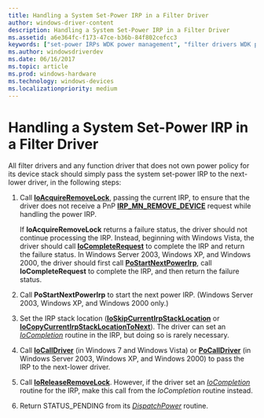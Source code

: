 ```yaml
---
title: Handling a System Set-Power IRP in a Filter Driver
author: windows-driver-content
description: Handling a System Set-Power IRP in a Filter Driver
ms.assetid: a6e364fc-f173-47ce-b36b-84f802cefcc3
keywords: ["set-power IRPs WDK power management", "filter drivers WDK power management"]
ms.author: windowsdriverdev
ms.date: 06/16/2017
ms.topic: article
ms.prod: windows-hardware
ms.technology: windows-devices
ms.localizationpriority: medium
---
```


# Handling a System Set-Power IRP in a Filter Driver





All filter drivers and any function driver that does not own power policy for its device stack should simply pass the system set-power IRP to the next-lower driver, in the following steps:

1.  Call [**IoAcquireRemoveLock**](https://msdn.microsoft.com/library/windows/hardware/ff548204), passing the current IRP, to ensure that the driver does not receive a PnP [**IRP\_MN\_REMOVE\_DEVICE**](https://msdn.microsoft.com/library/windows/hardware/ff551738) request while handling the power IRP.

    If **IoAcquireRemoveLock** returns a failure status, the driver should not continue processing the IRP. Instead, beginning with Windows Vista, the driver should call [**IoCompleteRequest**](https://msdn.microsoft.com/library/windows/hardware/ff548343) to complete the IRP and return the failure status. In Windows Server 2003, Windows XP, and Windows 2000, the driver should first call [**PoStartNextPowerIrp**](https://msdn.microsoft.com/library/windows/hardware/ff559776), call **IoCompleteRequest** to complete the IRP, and then return the failure status.

2.  Call **PoStartNextPowerIrp** to start the next power IRP. (Windows Server 2003, Windows XP, and Windows 2000 only.)

3.  Set the IRP stack location ([**IoSkipCurrentIrpStackLocation**](https://msdn.microsoft.com/library/windows/hardware/ff550355) or [**IoCopyCurrentIrpStackLocationToNext**](https://msdn.microsoft.com/library/windows/hardware/ff548387)). The driver can set an [*IoCompletion*](https://msdn.microsoft.com/library/windows/hardware/ff548354) routine in the IRP, but doing so is rarely necessary.

4.  Call [**IoCallDriver**](https://msdn.microsoft.com/library/windows/hardware/ff548336) (in Windows 7 and Windows Vista) or [**PoCallDriver**](https://msdn.microsoft.com/library/windows/hardware/ff559654) (in Windows Server 2003, Windows XP, and Windows 2000) to pass the IRP to the next-lower driver.

5.  Call [**IoReleaseRemoveLock**](https://msdn.microsoft.com/library/windows/hardware/ff549560). However, if the driver set an [*IoCompletion*](https://msdn.microsoft.com/library/windows/hardware/ff548354) routine for the IRP, make this call from the *IoCompletion* routine instead.

6.  Return STATUS\_PENDING from its [*DispatchPower*](https://msdn.microsoft.com/library/windows/hardware/ff543354) routine.

 

 




